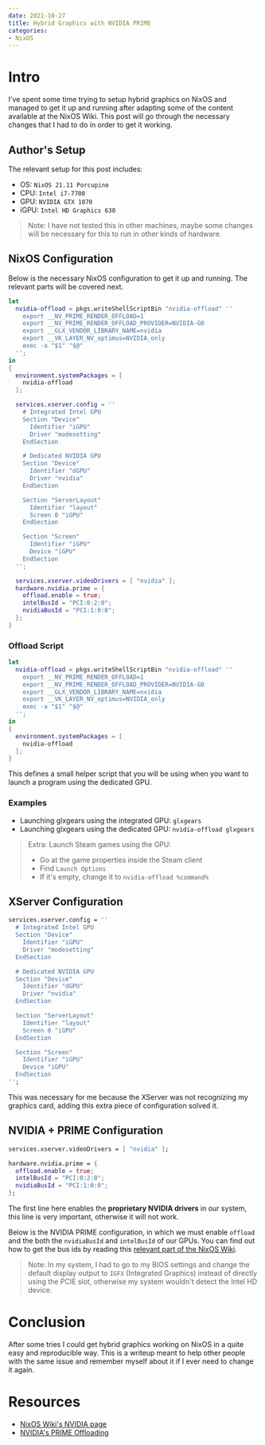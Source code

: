 ```yaml
---
date: 2021-10-27
title: Hybrid Graphics with NVIDIA PRIME
categories:
- NixOS
---
```


# Intro
I've spent some time trying to setup hybrid graphics on NixOS and managed to get
it up and running after adapting some of the content available at the NixOS Wiki.
This post will go through the necessary changes that I had to do in order to get
it working.

## Author's Setup
The relevant setup for this post includes:
- OS: `NixOS 21.11 Porcupine`
- CPU: `Intel i7-7700`
- GPU: `NVIDIA GTX 1070`
- iGPU: `Intel HD Graphics 630`

> Note: I have not tested this in other machines, maybe some changes will be
> necessary for this to run in other kinds of hardware.

## NixOS Configuration
Below is the necessary NixOS configuration to get it up and running. The
relevant parts will be covered next.

```nix
let
  nvidia-offload = pkgs.writeShellScriptBin "nvidia-offload" ''
    export __NV_PRIME_RENDER_OFFLOAD=1
    export __NV_PRIME_RENDER_OFFLOAD_PROVIDER=NVIDIA-G0
    export __GLX_VENDOR_LIBRARY_NAME=nvidia
    export __VK_LAYER_NV_optimus=NVIDIA_only
    exec -a "$1" "$@"
  '';
in
{
  environment.systemPackages = [
    nvidia-offload
  ];

  services.xserver.config = ''
    # Integrated Intel GPU
    Section "Device"
      Identifier "iGPU"
      Driver "modesetting"
    EndSection

    # Dedicated NVIDIA GPU
    Section "Device"
      Identifier "dGPU"
      Driver "nvidia"
    EndSection

    Section "ServerLayout"
      Identifier "layout"
      Screen 0 "iGPU"
    EndSection

    Section "Screen"
      Identifier "iGPU"
      Device "iGPU"
    EndSection
  '';

  services.xserver.videoDrivers = [ "nvidia" ];
  hardware.nvidia.prime = {
    offload.enable = true;
    intelBusId = "PCI:0:2:0";
    nvidiaBusId = "PCI:1:0:0";
  };
}
```

### Offload Script
```nix
let
  nvidia-offload = pkgs.writeShellScriptBin "nvidia-offload" ''
    export __NV_PRIME_RENDER_OFFLOAD=1
    export __NV_PRIME_RENDER_OFFLOAD_PROVIDER=NVIDIA-G0
    export __GLX_VENDOR_LIBRARY_NAME=nvidia
    export __VK_LAYER_NV_optimus=NVIDIA_only
    exec -a "$1" "$@"
  '';
in
{
  environment.systemPackages = [
    nvidia-offload
  ];
}
```

This defines a small helper script that you will be using when you want to launch a program using the dedicated GPU.

### Examples
- Launching glxgears using the integrated GPU: `glxgears`
- Launching glxgears using the dedicated GPU: `nvidia-offload glxgears`

> Extra: Launch Steam games using the GPU:
> - Go at the game properties inside the Steam client
> - Find `Launch Options`
> - If it's empty, change it to `nvidia-offload %command%`

## XServer Configuration

```nix
services.xserver.config = ''
  # Integrated Intel GPU
  Section "Device"
    Identifier "iGPU"
    Driver "modesetting"
  EndSection

  # Dedicated NVIDIA GPU
  Section "Device"
    Identifier "dGPU"
    Driver "nvidia"
  EndSection

  Section "ServerLayout"
    Identifier "layout"
    Screen 0 "iGPU"
  EndSection

  Section "Screen"
    Identifier "iGPU"
    Device "iGPU"
  EndSection
'';
```

This was necessary for me because the XServer was not recognizing
my graphics card, adding this extra piece of configuration solved it.

## NVIDIA + PRIME Configuration

```nix
services.xserver.videoDrivers = [ "nvidia" ];

hardware.nvidia.prime = {
  offload.enable = true;
  intelBusId = "PCI:0:2:0";
  nvidiaBusId = "PCI:1:0:0";
};
```

The first line here enables the **proprietary NVIDIA drivers** in our system, this
line is very important, otherwise it will not work.

Below is the NVIDIA PRIME configuration, in which we must enable `offload` and
the both the `nvidiaBusId` and `intelBusId` of our GPUs. You can find out how to
get the bus ids by reading this [relevant part of the NixOS Wiki](https://nixos.wiki/wiki/Nvidia#lspci).

> Note: In my system, I had to go to my BIOS settings and change the default
> display output to `IGFX` (Integrated Graphics) instead of directly using the
> PCIE slot, otherwise my system wouldn't detect the Intel HD device.

# Conclusion
After some tries I could get hybrid graphics working on NixOS in a quite easy
and reproducible way. This is a writeup meant to help other people with the same
issue and remember myself about it if I ever need to change it again.

# Resources
- [NixOS Wiki's NVIDIA page](https://nixos.wiki/wiki/Nvidia)
- [NVIDIA's PRIME Offloading](https://download.nvidia.com/XFree86/Linux-x86_64/435.17/README/primerenderoffload.html)
